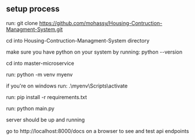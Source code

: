 ## setup process ##
run: git clone https://github.com/mohassy/Housing-Contruction-Managment-System.git

cd into Housing-Contruction-Managment-System directory

make sure you have python on your system by running: python --version

cd into master-microservice

run: python -m venv myenv

if you're on windows run: .\myenv\Scripts\activate

run: pip install -r requirements.txt

run: python main.py

server should be up and running

go to http://localhost:8000/docs on a browser to see and test api endpoints
